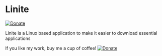 # Linite
[![Donate](https://img.shields.io/badge/Donate-PayPal-green.svg)](https://www.paypal.com/cgi-bin/webscr?cmd=_s-xclick&hosted_button_id=PEPT6HT2AHDXW)

Linite is a Linux based application to make it easier to download essential applications


If you like my work, buy me a cup of coffee!
[![Donate](https://www.paypalobjects.com/en_US/i/btn/btn_donateCC_LG.gif)](https://www.paypal.com/cgi-bin/webscr?cmd=_s-xclick&hosted_button_id=PEPT6HT2AHDXW)
